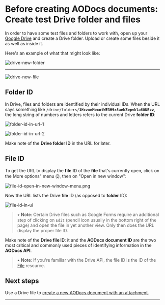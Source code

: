 # Before creating AODocs documents: Create test Drive folder and files

In order to have some test files and folders to work with, open up your [Google Drive](https://drive.google.com/) and create a Drive folder. Upload or create some files beside it as well as inside it.

Here's an example of what that might look like:

![drive-new-folder](/img/drive-new-folder.png)

---

![drive-new-file](/img/drive-new-file.png)


## Folder ID

In Drive, files and folders are identified by their individual IDs. When the URL says something like <code>/drive/folders/<strong>1HczxnMexotWE3H9z8aebZepvkla60UEzz</strong></code>, the long string of numbers and letters refers to the current Drive **folder ID**:

![folder-id-in-url-1](/img/folder-id-in-url-1.png)

![folder-id-in-url-2](/img/folder-id-in-url-2.png)


Make note of the **Drive folder ID** in the URL for later.

## File ID

To get the URL to display the **file** ID of the **file** that's currently open, click on the More options" menu (**⁝**), then on "Open in new window":

![file-id-open-in-new-window-menu.png](/img/file-id-open-in-new-window-menu.png)

Now the URL lists the Drive **file** ID (as opposed to **folder** ID):

![file-id-in-ui](/img/file-id-in-ui.png)

> ⭑   **Note**: Certain Drive files such as Google Forms require an additional step of clicking on ```Edit``` (pencil icon usually in the bottom right of the page) and open the file in yet another view. Only then does the URL display the proper file ID.

Make note of the **Drive file ID**: it and the **AODocs document ID** are the two most critical and commonly used pieces of identifying information in the **AODocs API**.

> ⭑   **Note**: If you're familiar with the Drive API, the file ID is the ID of the [File](https://developers.google.com/drive/api/v3/reference/files/get) resource.

## Next steps

Use a Drive file to [create a new AODocs document with an attachment](/docs/aodocs.altirnao.com/1/c/Guides/Manage%20AODocs%20documents/Create,%20modify,%20delete%20documents/Create%20new%20documents%20with%20attachments/Create%20new%20document%20and%20attach%20Drive%20file).

---